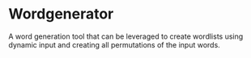 # Wordgenerator

A word generation tool that can be leveraged to create wordlists using dynamic input and creating all permutations of the input words.
